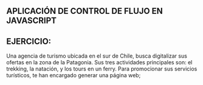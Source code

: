 ## APLICACIÓN DE CONTROL DE FLUJO EN JAVASCRIPT
## EJERCICIO: 
Una agencia de turismo ubicada en el sur de Chile, busca digitalizar sus ofertas en la zona de la Patagonia. 
Sus tres actividades principales son: el trekking, la natación, y los tours en un ferry. Para promocionar sus 
servicios turísticos, te han encargado generar una página web;
